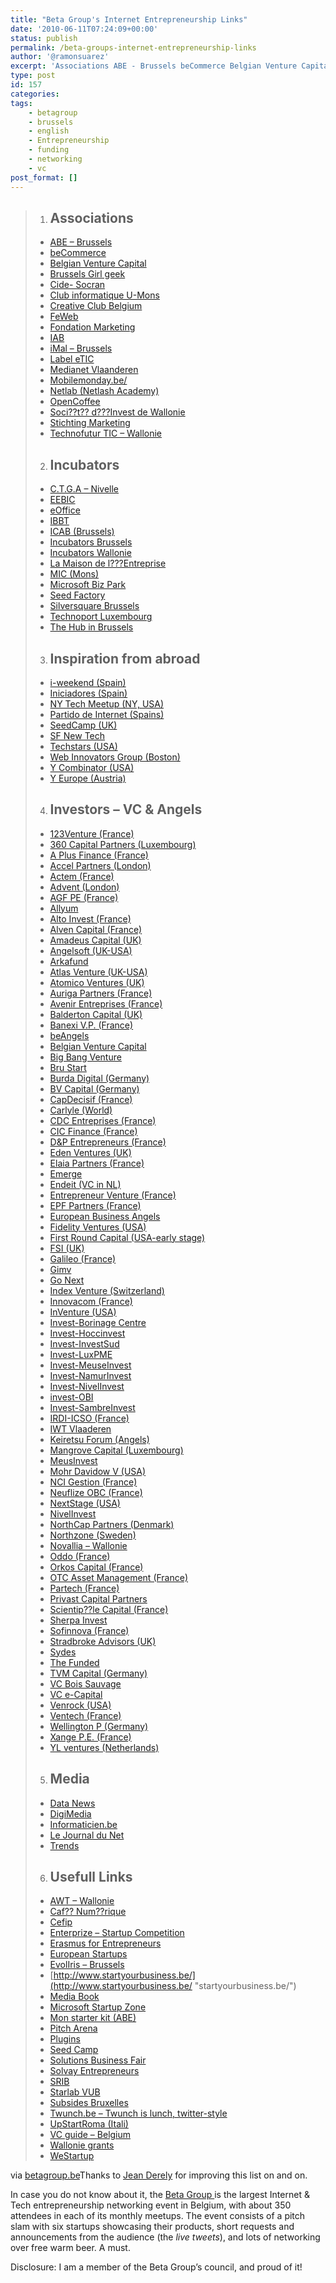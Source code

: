 ```yaml
---
title: "Beta Group's Internet Entrepreneurship Links"
date: '2010-06-11T07:24:09+00:00'
status: publish
permalink: /beta-groups-internet-entrepreneurship-links
author: '@ramonsuarez'
excerpt: 'Associations ABE - Brussels beCommerce Belgian Venture Capital Brussels Girl geek Cide- Socran Club informatique U-Mons Creative Club Belgium FeWeb Fondation Marketing IAB iMal - Brussels Label eTIC Medianet Vlaanderen Mobilemonday.be/ Netlab (Net...'
type: post
id: 157
categories:
tags:
    - betagroup
    - brussels
    - english
    - Entrepreneurship
    - funding
    - networking
    - vc
post_format: []
---
```

> 1. ## Associations
>   
>   
>   - [ABE – Brussels](http://www.abe-bao.be/ "ABE - Brussels")
>   - [beCommerce](http://www.becommerce.be/ "beCommerce")
>   - [Belgian Venture Capital](http://www.bva.be/fb111mggc622gkw1szu149.aspx "Belgian Venture Capital")
>   - [Brussels Girl geek](http://brusselsgirlgeekdinner.be "Brussels Girl geek")
>   - [Cide- Socran](http://www.cide-socran.be "Cide- Socran")
>   - [Club informatique U-Mons](http://www.clubinfo-umh.be/ "Club informatique U-Mons")
>   - [Creative Club Belgium](http://www.creativeclub.be/main.php?f=201 "Creative Club Belgium")
>   - [FeWeb](http://www.feweb.be/ "FeWeb")
>   - [Fondation Marketing](http://www.fondationmarketing.be "Fondation Marketing")
>   - [IAB](http://www.iab-belgium.be "IAB")
>   - [iMal – Brussels](http://www.imal.org/ "iMal - Brussels")
>   - [Label eTIC](http://www.labeletic.be "Label eTIC")
>   - [Medianet Vlaanderen](http://www.medianetvlaanderen.be "Medianet Vlaanderen")
>   - [Mobilemonday.be/](http://www.mobilemonday.be/)
>   - [Netlab (Netlash Academy)](http://www.netlab.be "Netlab (Netlash Academy)")
>   - [OpenCoffee](http://www.meetup.com/opencoffeebxl "OpenCoffee")
>   - [Soci??t?? d???Invest de Wallonie](http://www.sriw.be)
>   - [Stichting Marketing](http://www.stichtingmarketing.be/nl/home/ "Stichting Marketing")
>   - [Technofutur TIC – Wallonie](http://www.technofuturtic.be "Technofutur TIC - Wallonie")
> 2. ## Incubators
>   
>   
>   - [C.T.G.A – Nivelle](http://www.solvayentrepreneurs.be/fr/articles/hebergement/accueil.cfm "C.T.G.A - Nivelle")
>   - [EEBIC](http://www.eebic.be "EEBIC")
>   - [eOffice](http://www.eoffice.net/ "eOffice")
>   - [IBBT](http://www.ibbt.be/en/ibbt "IBBT")
>   - [ICAB (Brussels)](http://www.icabrussel.be/)
>   - [Incubators Brussels](http://www.reseauce.be/fr/Partnerdorp.htm "Incubators Brussels")
>   - [Incubators Wallonie](http://www.wallonie-en-ligne.net/Wallonie_Prospective/cei-wallons.htm "Incubators Wallonie")
>   - [La Maison de l???Entreprise](http://www.lme.be/ "La Maison de l???Entreprise")
>   - [MIC (Mons)](http://www.mic-belgique.be/)
>   - [Microsoft Biz Park](http://www.microsoft.com/belux/fr/bizspark/default.html "Microsoft Biz Park")
>   - [Seed Factory](http://www.seedfactory.be/)
>   - [Silversquare Brussels](http://www.silversquare.eu/ "Silversquare Brussels")
>   - [Technoport Luxembourg](http://www.technoport.lu/ "Technoport Luxembourg")
>   - [The Hub in Brussels](http://www.the-hub.be "The Hub in Brussels")
> 3. ## Inspiration from abroad
>   
>   
>   - [i-weekend (Spain)](http://iweekend.org/)
>   - [Iniciadores (Spain)](http://www.iniciador.com/)
>   - [NY Tech Meetup (NY, USA)](http://www.meetup.com/ny-tech/)
>   - [Partido de Internet (Spains)](http://partidodeinternet.es/)
>   - [SeedCamp (UK)](http://www.seedcamp.com/)
>   - [SF New Tech](http://sfnewtech.com/)
>   - [Techstars (USA)](http://www.techstars.org/)
>   - [Web Innovators Group (Boston)](http://www.webinnovatorsgroup.com/)
>   - [Y Combinator (USA)](http://ycombinator.com/)
>   - [Y Europe (Austria)](http://www.yeurope.net/)
> 4. ## Investors – VC &amp; Angels
>   
>   
>   - [123Venture (France)](http://www.123venture.com)
>   - [360 Capital Partners (Luxembourg)](http://www.360capitalpartners.com)
>   - [A Plus Finance (France)](http://www.aplusfinance.com/)
>   - [Accel Partners (London)](http://www.accel.com/)
>   - [Actem (France)](http://www.actem-partners.com)
>   - [Advent (London)](http://www.adventventures.com)
>   - [AGF PE (France)](http://www.agfpe.com)
>   - [Allyum](http://www.allyum.com "Allyum")
>   - [Alto Invest (France)](http://www.altoinvest.fr/)
>   - [Alven Capital (France)](http://www.alvencapital.com/ "Alven Capital (France)")
>   - [Amadeus Capital (UK)](http://www.amadeuscapital.com/about.php)
>   - [Angelsoft (UK-USA)](http://angelsoft.net/ "Angelsoft")
>   - [Arkafund](http://www.arkafund.be/ "Arkafund")
>   - [Atlas Venture (UK-USA)](http://www.atlasventure.com "Atlas Venture")
>   - [Atomico Ventures (UK)](http://www.atomicoventures.com)
>   - [Auriga Partners (France)](http://www.aurigapartners.com/)
>   - [Avenir Entreprises (France)](http://www.avenir-entreprises.fr/)
>   - [Balderton Capital (UK)](http://www.balderton.com)
>   - [Banexi V.P. (France)](http://www.banexiventures.com/)
>   - [beAngels](http://www.beangels.be/ "beAngels")
>   - [Belgian Venture Capital](http://www.bva.be/fb111mggc622gkw1szu149.aspx "Belgian Venture Capital")
>   - [Big Bang Venture](http://www.bbv.be/en/faq.html "Big Bang Venture")
>   - [Bru Start](http://www.srib.be/index.php?lang=%3C?=%20%24_REQUEST%27lang%27?%3E "Bru Start")
>   - [Burda Digital (Germany)](http://ventures.burdadigital.de/ "Burda Digital (Germany)")
>   - [BV Capital (Germany)](http://www.bvcapital.com/)
>   - [CapDecisif (France)](http://www.capdecisif.com/)
>   - [Carlyle (World)](http://www.carlyle.com)
>   - [CDC Entreprises (France)](http://www.cdcentreprises.fr/)
>   - [CIC Finance (France)](http://www.cicfinance.com)
>   - [D&amp;P Entrepreneurs (France)](http://www.dp-finance.fr)
>   - [Eden Ventures (UK)](http://www.edenventures.co.uk "Eden Ventures (UK)")
>   - [Elaia Partners (France)](http://www.elaia.com)
>   - [Emerge](http://www.emerge.be/ "Emerge")
>   - [Endeit (VC in NL)](http://www.endeit.nl "Endeit (VC in NL)")
>   - [Entrepreneur Venture (France)](http://www.entrepreneurventure.com/)
>   - [EPF Partners (France)](http://www.epf-partners.com/)
>   - [European Business Angels](http://www.eban.org/ "European Business Angels")
>   - [Fidelity Ventures (USA)](http://www.fidelityventures.com "Fidelity Ventures (USA)")
>   - [First Round Capital (USA-early stage)](http://firstround.com "First Round Capital (USA-early stage)")
>   - [FSI (UK)](http://www.fsicapital.com/)
>   - [Galileo (France)](http://www.galileo.fr)
>   - [Gimv](http://www.gimv.com/ "Gimv")
>   - [Go Next](http://www.gonext.be/ "Go Next")
>   - [Index Venture (Switzerland)](http://www.indexventures.com)
>   - [Innovacom (France)](http://www.innovacom.com/)
>   - [InVenture (USA)](http://www.ingroup.com/)
>   - [Invest-Borinage Centre](http://www.imbc.be/)
>   - [Invest-Hoccinvest](http://www.hoccinvest.be/)
>   - [Invest-InvestSud](http://www.capitaletcroissance.be)
>   - [Invest-LuxPME](http://www.luxpme.be)
>   - [Invest-MeuseInvest](http://www.meuseinvest.be)
>   - [Invest-NamurInvest](http://www.namurinvest.be)
>   - [Invest-NivelInvest](http://www.nivelinvest.be/)
>   - [invest-OBI](http://www.obi.be)
>   - [Invest-SambreInvest](http://www.sambreinvest.be)
>   - [IRDI-ICSO (France)](http://www.icso.fr/)
>   - [IWT Vlaaderen](http://www.iwt.be/ "IWT Vlaaderen")
>   - [Keiretsu Forum (Angels)](http://keiretsuforum.com/frontend/index.aspx)
>   - [Mangrove Capital (Luxembourg)](http://www.mangrove-vc.com/)
>   - [MeusInvest](http://www.meusinvest.be "MeusInvest")
>   - [Mohr Davidow V (USA)](http://www.mdv.com/)
>   - [NCI Gestion (France)](http://www.ncigestion.com/)
>   - [Neuflize OBC (France)](http://www.abnamroprivatebanking.com/fr/neuflizeobc#neuflizeobc)
>   - [NextStage (USA)](http://www.nextstagecapital.com/)
>   - [NivelInvest](http://www.nivelinvest.be/ "NivelInvest")
>   - [NorthCap Partners (Denmark)](http://www.northcappartners.com "NorthCap Partners (Denmark)")
>   - [Northzone (Sweden)](http://www.northzone.com/)
>   - [Novallia – Wallonie](http://www.novallia.be/fr/index.html)
>   - [Oddo (France)](http://www.oddoam.fr/)
>   - [Orkos Capital (France)](http://www.orkoscapital.com/)
>   - [OTC Asset Management (France)](http://www.otcam.com)
>   - [Partech (France)](http://www.partechvc.com/)
>   - [Privast Capital Partners](http://www.privast.com "Privast Capital Partners")
>   - [Scientip??le Capital (France)](http://scientipolecapital.fr/)
>   - [Sherpa Invest](http://www.sherpainvest.be/ "Sherpa Invest")
>   - [Sofinnova (France)](http://www.sofinnova.fr/)
>   - [Stradbroke Advisors (UK)](http://www.stradbrokeadvisors.com "Stradbroke Advisors")
>   - [Sydes](http://www.sydes.be/ "Sydes")
>   - [The Funded](http://www.thefunded.com "The Funded")
>   - [TVM Capital (Germany)](http://www.tvm-capital.com "TVM Capital (Germany)")
>   - [VC Bois Sauvage](http://www.bois-sauvage.be/ "VC Bois Sauvage")
>   - [VC e-Capital](http://www.e-capital.be "VC e-Capital")
>   - [Venrock (USA)](http://www.venrock.com/ "Venrock (USA)")
>   - [Ventech (France)](http://www.ventech.fr)
>   - [Wellington P (Germany)](http://www.wellington-partners.com)
>   - [Xange P.E. (France)](http://www.xange.fr/)
>   - [YL ventures (Netherlands)](http://ylventures.com/ "YL ventures")
> 5. ## Media
>   
>   
>   - [Data News](http://www.datanews.be "Data News")
>   - [DigiMedia](http://www.digimedia.be "DigiMedia")
>   - [Informaticien.be](http://www.informaticien.be "IT Forum")
>   - [Le Journal du Net](http://www.journaldunet.com/ "Le Journal du Net")
>   - [Trends](http://www.trends.be "Trends")
> 6. ## Usefull Links
>   
>   
>   - [AWT – Wallonie](http://www.awt.be/index.aspx "AWT - Wallonie")
>   - [Caf?? Num??rique](http://www.cafenumerique.be/ "Caf?? Num??rique")
>   - [Cefip](http://www.cefip.be/ "Cefip")
>   - [Enterprize – Startup Competition](http://www.enterprize.be "Enterprize - Startup Competition")
>   - [Erasmus for Entrepreneurs](http://www.erasmus-entrepreneurs.eu/)
>   - [European Startups](http://europeanstartups.com/ "European Startups")
>   - [EvolIris – Brussels](http://www.evoliris.be/evoliris/ "EvolIris - Brussels")
>   - [http://www.startyourbusiness.be/](http://www.startyourbusiness.be/ "startyourbusiness.be/")
>   - [Media Book](http://mediabook.pub.be/ "Media Book")
>   - [Microsoft Startup Zone](http://www.microsoftstartupzone.com/pages/home.aspx "Microsoft Startup Zone")
>   - [Mon starter kit (ABE)](http://www.monstarterkit.be/ "Mon starter kit (ABE)")
>   - [Pitch Arena](http://www.pitcharena.com)
>   - [Plugins](http://wordpress.org/extend/plugins/)
>   - [Seed Camp](http://www.seedcamp.com/ "Seed Camp")
>   - [Solutions Business Fair](http://www.solutions-business.be/ "Solutions Business Fair")
>   - [Solvay Entrepreneurs](http://www.solvayentrepreneurs.be "Solvay Entrepreneurs")
>   - [SRIB](http://www.srib.be "SRIB")
>   - [Starlab VUB](http://starlab.vub.ac.be/website/ "Starlab VUB")
>   - [Subsides Bruxelles](http://www.ecosubsibru.be/index.cfm?fuseaction=aides.aide&language=FR)
>   - [Twunch.be – Twunch is lunch, twitter-style](http://www.twunch.be/ "Twunch.be - Twunch is lunch, twitter-style")
>   - [UpStartRoma (Itali)](http://www.upstartroma.com/)
>   - [VC guide – Belgium](http://www.venture-capital.be/bva-blog/?page_id=48)
>   - [Wallonie grants](http://www.aidesdirectes.be/ "Wallonie grants")
>   - [WeStartup](http://www.westartup.eu)

via [betagroup.be](http://www.betagroup.be/)</div>Thanks to [Jean Derely](http://be.linkedin.com/in/jderely) for improving this list on and on.

In case you do not know about it, the [Beta Group ](http://www.betagroup.be/) is the largest Internet &amp; Tech entrepreneurship networking event in Belgium, with about 350 attendees in each of its monthly meetups. The event consists of a pitch slam with six startups showcasing their products, short requests and announcements from the audience (the *live tweets*), and lots of networking over free warm beer. A must.

Disclosure: I am a member of the Beta Group’s council, and proud of it!

</div>